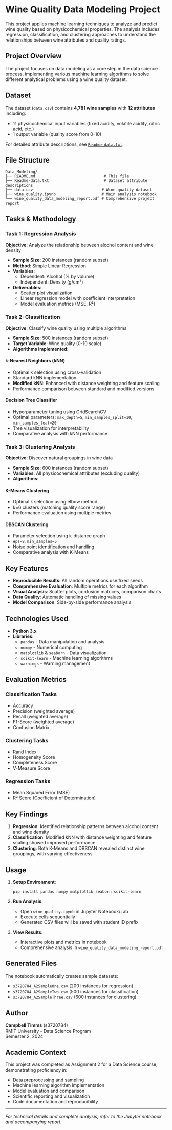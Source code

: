# Wine Quality Data Modeling Project

This project applies machine learning techniques to analyze and predict wine quality based on physicochemical properties. The analysis includes regression, classification, and clustering approaches to understand the relationships between wine attributes and quality ratings.

## Project Overview

The project focuses on data modeling as a core step in the data science process, implementing various machine learning algorithms to solve different analytical problems using a wine quality dataset.

## Dataset

The dataset (`data.csv`) contains **4,781 wine samples** with **12 attributes** including:
- 11 physicochemical input variables (fixed acidity, volatile acidity, citric acid, etc.)
- 1 output variable (quality score from 0-10)

For detailed attribute descriptions, see [`Readme-data.txt`](Readme-data.txt).

## File Structure

```
Data_Modeling/
├── README.md                              # This file
├── Readme-data.txt                        # Dataset attribute descriptions
├── data.csv                              # Wine quality dataset
├── wine_quality.ipynb                    # Main analysis notebook
└── wine_quality_data_modeling_report.pdf # Comprehensive project report
```

## Tasks & Methodology

### Task 1: Regression Analysis
**Objective**: Analyze the relationship between alcohol content and wine density

- **Sample Size**: 200 instances (random subset)
- **Method**: Simple Linear Regression
- **Variables**: 
  - Dependent: Alcohol (% by volume)
  - Independent: Density (g/cm³)
- **Deliverables**:
  - Scatter plot visualization
  - Linear regression model with coefficient interpretation
  - Model evaluation metrics (MSE, R²)

### Task 2: Classification
**Objective**: Classify wine quality using multiple algorithms

- **Sample Size**: 500 instances (random subset)
- **Target Variable**: Wine quality (0-10 scale)
- **Algorithms Implemented**:

#### k-Nearest Neighbors (kNN)
- Optimal k selection using cross-validation
- Standard kNN implementation
- **Modified kNN**: Enhanced with distance weighting and feature scaling
- Performance comparison between standard and modified versions

#### Decision Tree Classifier
- Hyperparameter tuning using GridSearchCV
- Optimal parameters: `max_depth=5`, `min_samples_split=10`, `min_samples_leaf=20`
- Tree visualization for interpretability
- Comparative analysis with kNN performance

### Task 3: Clustering Analysis
**Objective**: Discover natural groupings in wine data

- **Sample Size**: 600 instances (random subset)
- **Variables**: All physicochemical attributes (excluding quality)
- **Algorithms**:

#### K-Means Clustering
- Optimal k selection using elbow method
- k=6 clusters (matching quality score range)
- Performance evaluation using multiple metrics

#### DBSCAN Clustering
- Parameter selection using k-distance graph
- `eps=8`, `min_samples=5`
- Noise point identification and handling
- Comparative analysis with K-Means

## Key Features

- **Reproducible Results**: All random operations use fixed seeds
- **Comprehensive Evaluation**: Multiple metrics for each algorithm
- **Visual Analysis**: Scatter plots, confusion matrices, comparison charts
- **Data Quality**: Automatic handling of missing values
- **Model Comparison**: Side-by-side performance analysis

## Technologies Used

- **Python 3.x**
- **Libraries**:
  - `pandas` - Data manipulation and analysis
  - `numpy` - Numerical computing
  - `matplotlib` & `seaborn` - Data visualization
  - `scikit-learn` - Machine learning algorithms
  - `warnings` - Warning management

## Evaluation Metrics

### Classification Tasks
- Accuracy
- Precision (weighted average)
- Recall (weighted average)
- F1-Score (weighted average)
- Confusion Matrix

### Clustering Tasks
- Rand Index
- Homogeneity Score
- Completeness Score
- V-Measure Score

### Regression Tasks
- Mean Squared Error (MSE)
- R² Score (Coefficient of Determination)

## Key Findings

1. **Regression**: Identified relationship patterns between alcohol content and wine density
2. **Classification**: Modified kNN with distance weighting and feature scaling showed improved performance
3. **Clustering**: Both K-Means and DBSCAN revealed distinct wine groupings, with varying effectiveness

## Usage

1. **Setup Environment**:
   ```bash
   pip install pandas numpy matplotlib seaborn scikit-learn
   ```

2. **Run Analysis**:
   - Open `wine_quality.ipynb` in Jupyter Notebook/Lab
   - Execute cells sequentially
   - Generated CSV files will be saved with student ID prefix

3. **View Results**:
   - Interactive plots and metrics in notebook
   - Comprehensive analysis in `wine_quality_data_modeling_report.pdf`

## Generated Files

The notebook automatically creates sample datasets:
- `s3720784_A2SampleOne.csv` (200 instances for regression)
- `s3720784_A2SampleTwo.csv` (500 instances for classification)
- `s3720784_A2SampleThree.csv` (600 instances for clustering)

## Author

**Campbell Timms** (s3720784)  
RMIT University - Data Science Program  
Semester 2, 2024

## Academic Context

This project was completed as Assignment 2 for a Data Science course, demonstrating proficiency in:
- Data preprocessing and sampling
- Machine learning algorithm implementation
- Model evaluation and comparison
- Scientific reporting and visualization
- Code documentation and reproducibility

---

*For technical details and complete analysis, refer to the Jupyter notebook and accompanying report.*
